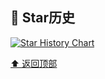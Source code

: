 ## 🌟 Star历史

[![Star History Chart](https://api.star-history.com/svg?repos=zhangheli/awesome-doubao-images&type=Date)](https://www.star-history.com/#zhangheli/awesome-doubao-images&Date)

[⬆️ 返回顶部](#readme-top)
